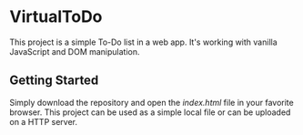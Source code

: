 # VirtualToDo
This project is a simple To-Do list in a web app. It's working with vanilla JavaScript and DOM manipulation.

## Getting Started

Simply download the repository and open the *index.html* file in your favorite browser.
This project can be used as a simple local file or can be uploaded on a HTTP server.
